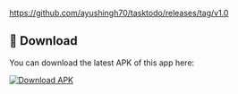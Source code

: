 https://github.com/ayushingh70/tasktodo/releases/tag/v1.0
## 📱 Download

You can download the latest APK of this app here:

[![Download APK](https://img.shields.io/badge/Download-APK-blue?style=for-the-badge&logo=android)](https://github.com/ayushingh70/tasktodo/releases/tag/v1.0)
